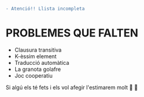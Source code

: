 ```diff
- Atenció!! Llista incompleta
```
# PROBLEMES QUE FALTEN
- Clausura transitiva
- K-èssim element
- Traducció automàtica
- La granota golafre
- Joc cooperatiu

Si algú els té fets i els vol afegir l'estimarem molt :purple_heart: :yellow_heart:
